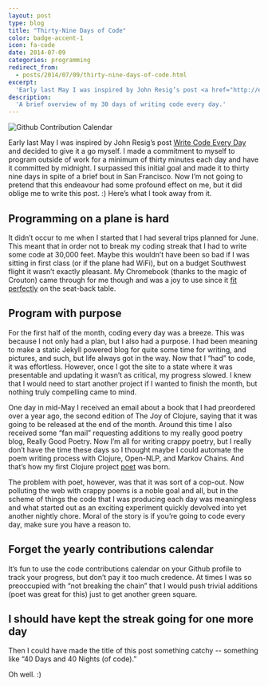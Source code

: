 ```yaml
---
layout: post
type: blog
title: "Thirty-Nine Days of Code"
color: badge-accent-1
icon: fa-code
date: 2014-07-09
categories: programming
redirect_from:
  - posts/2014/07/09/thirty-nine-days-of-code.html
excerpt:
  'Early last May I was inspired by John Resig’s post <a href="http://ejohn.org/blog/write-code-every-day/">Write Code Every Day</a> and decided to give it a go myself.  I made a commitment to myself to program outside of work for a minimum of thirty minutes each day and have it committed by midnight.  I surpassed this initial goal and made it to thirty nine days in spite of a brief bout in San Francisco.  Now I’m not going to pretend that this endeavour had some profound effect on me, but it did oblige me to write this post.'
description:
  'A brief overview of my 30 days of writing code every day.'
---
```


<div><img src="https://s3.amazonaws.com/stuff.downey.io/images/github_calendar.PNG" alt="Github Contribution Calendar"></div>

Early last May I was inspired by John Resig’s post [Write Code Every Day](http://ejohn.org/blog/write-code-every-day/) and decided to give it a go myself.  I made a commitment to myself to program outside of work for a minimum of thirty minutes each day and have it committed by midnight.  I surpassed this initial goal and made it to thirty nine days in spite of a brief bout in San Francisco.  Now I’m not going to pretend that this endeavour had some profound effect on me, but it did oblige me to write this post. :)  Here’s what I took away from it.


## Programming on a plane is hard

It didn’t occur to me when I started that I had several trips planned for June.  This meant that in order not to break my coding streak that I had to write some code at 30,000 feet.  Maybe this wouldn’t have been so bad if I was sitting in first class (or if the plane had WiFi), but on a budget Southwest flight it wasn’t exactly pleasant.  My Chromebook (thanks to the magic of Crouton) came through for me though and was a joy to use since it [fit perfectly](https://twitter.com/tcdowney/status/474719527029059584) on the seat-back table.


## Program with purpose

For the first half of the month, coding every day was a breeze.  This was because I not only had a plan, but I also had a purpose.  I had been meaning to make a static Jekyll powered blog for quite some time for writing, and pictures, and such, but life always got in the way.  Now that I “had” to code, it was effortless.  However, once I got the site to a state where it was presentable and updating it wasn’t as critical, my progress slowed.  I knew that I would need to start another project if I wanted to finish the month, but nothing truly compelling came to mind.

One day in mid-May I received an email about a book that I had preordered over a year ago, the second edition of The Joy of Clojure, saying that it was going to be released at the end of the month.  Around this time I also received some “fan mail” requesting additions to my really good poetry blog, Really Good Poetry.  Now I’m all for writing crappy poetry, but I really don’t have the time these days so I thought maybe I could automate the poem writing process with Clojure, Open-NLP, and Markov Chains.  And that’s how my first Clojure project [poet](https://github.com/tcdowney/poet) was born.

The problem with poet, however, was that it was sort of a cop-out.  Now polluting the web with crappy poems is a noble goal and all, but in the scheme of things the code that I was producing each day was meaningless and what started out as an exciting experiment quickly devolved into yet another nightly chore.  Moral of the story is if you’re going to code every day, make sure you have a reason to.


## Forget the yearly contributions calendar

It’s fun to use the code contributions calendar on your Github profile to track your progress, but don’t pay it too much credence.  At times I was so preoccupied with “not breaking the chain” that I would push trivial additions (poet was great for this) just to get another green square.


## I should have kept the streak going for one more day

Then I could have made the title of this post something catchy -- something like “40 Days and 40 Nights (of code).”

Oh well. :)
